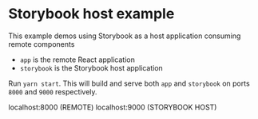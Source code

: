 # Storybook host example

This example demos using Storybook as a host application consuming remote components

- `app` is the remote React application
- `storybook` is the Storybook host application

Run `yarn start`. This will build and serve both `app` and `storybook` on ports `8000` and `9000` respectively.

localhost:8000 (REMOTE)
localhost:9000 (STORYBOOK HOST)
